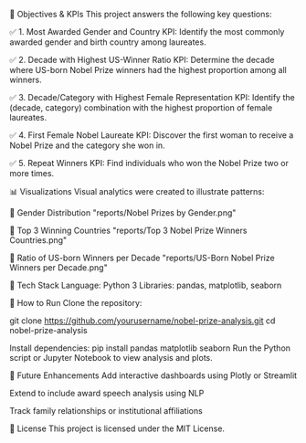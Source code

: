 🎯 Objectives & KPIs
This project answers the following key questions:

✅ 1. Most Awarded Gender and Country
KPI: Identify the most commonly awarded gender and birth country among laureates.

✅ 2. Decade with Highest US-Winner Ratio
KPI: Determine the decade where US-born Nobel Prize winners had the highest proportion among all winners.

✅ 3. Decade/Category with Highest Female Representation
KPI: Identify the (decade, category) combination with the highest proportion of female laureates.

✅ 4. First Female Nobel Laureate
KPI: Discover the first woman to receive a Nobel Prize and the category she won in.

✅ 5. Repeat Winners
KPI: Find individuals who won the Nobel Prize two or more times.

📊 Visualizations
Visual analytics were created to illustrate patterns:

📌 Gender Distribution
"reports/Nobel Prizes by Gender.png"

📌 Top 3 Winning Countries
"reports/Top 3 Nobel Prize Winners Countries.png"

📌 Ratio of US-born Winners per Decade
"reports/US-Born Nobel Prize Winners per Decade.png"

🧰 Tech Stack
Language: Python 3
Libraries: pandas, matplotlib, seaborn


🚀 How to Run
Clone the repository:

git clone https://github.com/yourusername/nobel-prize-analysis.git
cd nobel-prize-analysis

Install dependencies:
pip install pandas matplotlib seaborn
Run the Python script or Jupyter Notebook to view analysis and plots.

📌 Future Enhancements
Add interactive dashboards using Plotly or Streamlit

Extend to include award speech analysis using NLP

Track family relationships or institutional affiliations

📄 License
This project is licensed under the MIT License.
